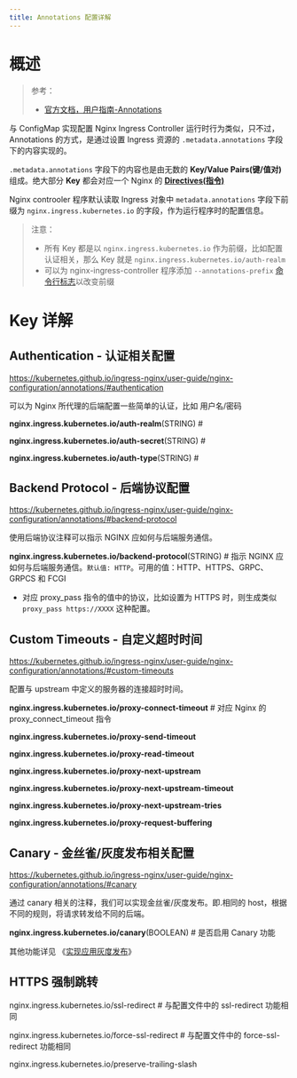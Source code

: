 ```yaml
---
title: Annotations 配置详解
---
```


# 概述

> 参考：
>
> - [官方文档，用户指南-Annotations](https://kubernetes.github.io/ingress-nginx/user-guide/nginx-configuration/annotations/)

与 ConfigMap 实现配置 Nginx Ingress Controller 运行时行为类似，只不过，Annotations 的方式，是通过设置 Ingress 资源的 `.metadata.annotations` 字段下的内容实现的。

`.metadata.annotations` 字段下的内容也是由无数的 **Key/Value Pairs(键/值对)** 组成。绝大部分 **Key** 都会对应一个 Nginx 的 [**Directives(指令)**](/docs/Web/Nginx/Nginx%20配置详解/Nginx%20配置详解.md#Directives(指令))

Nginx controoler 程序默认读取 Ingress 对象中 `metadata.annotations` 字段下前缀为 `nginx.ingress.kubernetes.io` 的字段，作为运行程序时的配置信息。

> 注意：
>
> - 所有 Key 都是以 `nginx.ingress.kubernetes.io` 作为前缀，比如配置认证相关，那么 Key 就是 `nginx.ingress.kubernetes.io/auth-realm`
> - 可以为 nginx-ingress-controller 程序添加 `--annotations-prefix` [命令行标志](/docs/10.云原生/Kubernetes/Kubernetes%20网络/Ingress/Ingress%20Controller/Nginx/命令行标志.md)以改变前缀

# Key 详解

## Authentication - 认证相关配置

https://kubernetes.github.io/ingress-nginx/user-guide/nginx-configuration/annotations/#authentication

可以为 Nginx 所代理的后端配置一些简单的认证，比如 用户名/密码

**nginx.ingress.kubernetes.io/auth-realm**(STRING) #

**nginx.ingress.kubernetes.io/auth-secret**(STRING) #

**nginx.ingress.kubernetes.io/auth-type**(STRING) #

## Backend Protocol - 后端协议配置

https://kubernetes.github.io/ingress-nginx/user-guide/nginx-configuration/annotations/#backend-protocol

使用后端协议注释可以指示 NGINX 应如何与后端服务通信。

**nginx.ingress.kubernetes.io/backend-protocol**(STRING) # 指示 NGINX 应如何与后端服务通信。`默认值: HTTP`。可用的值：HTTP、HTTPS、GRPC、GRPCS 和 FCGI

- 对应 proxy_pass 指令的值中的协议，比如设置为 HTTPS 时，则生成类似 `proxy_pass https://XXXX` 这种配置。

## Custom Timeouts - 自定义超时时间

https://kubernetes.github.io/ingress-nginx/user-guide/nginx-configuration/annotations/#custom-timeouts

配置与 upstream 中定义的服务器的连接超时时间。

**nginx.ingress.kubernetes.io/proxy-connect-timeout** # 对应 Nginx 的 proxy_connect_timeout 指令

**nginx.ingress.kubernetes.io/proxy-send-timeout**

**nginx.ingress.kubernetes.io/proxy-read-timeout**

**nginx.ingress.kubernetes.io/proxy-next-upstream**

**nginx.ingress.kubernetes.io/proxy-next-upstream-timeout**

**nginx.ingress.kubernetes.io/proxy-next-upstream-tries**

**nginx.ingress.kubernetes.io/proxy-request-buffering**

## Canary - 金丝雀/灰度发布相关配置

https://kubernetes.github.io/ingress-nginx/user-guide/nginx-configuration/annotations/#canary

通过 canary 相关的注释，我们可以实现金丝雀/灰度发布。即.相同的 host，根据不同的规则，将请求转发给不同的后端。

**nginx.ingress.kubernetes.io/canary**(BOOLEAN) # 是否启用 Canary 功能

其他功能详见 《[实现应用灰度发布](/docs/10.云原生/Kubernetes/Kubernetes%20网络/Ingress/Ingress%20Controller/Nginx/实现应用灰度发布.md)》

## HTTPS 强制跳转

nginx.ingress.kubernetes.io/ssl-redirect # 与配置文件中的 ssl-redirect 功能相同

nginx.ingress.kubernetes.io/force-ssl-redirect  # 与配置文件中的 force-ssl-redirect 功能相同

nginx.ingress.kubernetes.io/preserve-trailing-slash

